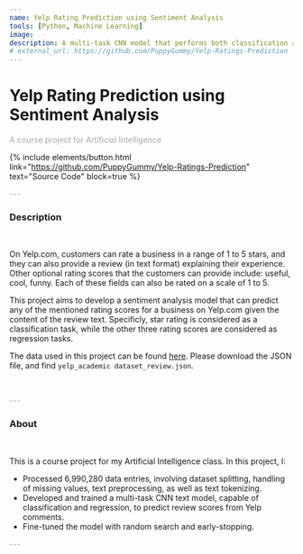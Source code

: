 ```yaml
---
name: Yelp Rating Prediction using Sentiment Analysis
tools: [Python, Machine Learning]
image: 
description: A multi-task CNN model that performs both classification and regression tasks to predict Yelp ratings from review texts
# external_url: https://github.com/PuppyGummy/Yelp-Ratings-Prediction
---
```


# Yelp Rating Prediction using Sentiment Analysis

<p style="color:DarkGrey">
A course project for Artificial Intelligence
</p>

{% include elements/button.html link="https://github.com/PuppyGummy/Yelp-Ratings-Prediction" text="Source Code" block=true %}

<p class="text-center" style="color:DarkGrey">
---
</p>

<h3 class="text-center"> 
Description
</h3>
<br>

On Yelp.com, customers can rate a business in a range of 1 to 5 stars, and they can also provide a review (in text format) explaining their experience. Other optional rating scores that the customers can provide include: useful, cool, funny. Each of these fields can also be rated on a scale of 1 to 5. 

This project aims to develop a sentiment analysis model that can predict any of the mentioned rating scores for a business on Yelp.com given the content of the review text. Specificly, star rating is considered as a classification task, while the other three rating scores are considered as regression tasks.

The data used in this project can be found [here](https://www.yelp.com/dataset). Please download the JSON file, and find `yelp_academic dataset_review.json`.

<br>

<p class="text-center" style="color:DarkGrey">
---
</p>

<h3 class="text-center">
About
</h3>
<br>

This is a course project for my Artificial Intelligence class. In this project, I:
- Processed 6,990,280 data entries, involving dataset splitting, handling of missing values, text preprocessing, as well as text tokenizing.
- Developed and trained a multi-task CNN text model, capable of classification and regression, to predict review scores from Yelp comments.
- Fine-tuned the model with random search and early-stopping.


<p class="text-center" style="color:DarkGrey">
---
</p>